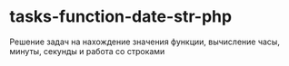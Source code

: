 # tasks-function-date-str-php
Решение задач на нахождение значения функции, вычисление часы, минуты, секунды и работа со строками
